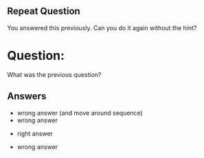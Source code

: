 ## Repeat Question
You answered this previously.
Can you do it again without the hint?

# Question:
What was the previous question?

## Answers
- wrong answer (and move around sequence)
- wrong answer
* right answer
- wrong answer
